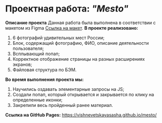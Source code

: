 # Проектная работа: _"Mesto"_

__Описание проекта__ 
Данная работа была выполнена в соответствии с макетом из Figma [Ссылка на макет](https://www.figma.com/file/2cn9N9jSkmxD84oJik7xL7/JavaScript.-Sprint-4?node-id=0%3A1). __В проекте реализовано:__ 
1. 6 фотографий удивительных мест России;
2. Блок, содержащий фотографию, ФИО, описание деятельности пользователя;
3. Всплывающий попап;
4. Корректное отображение страницы на разных расширениях экранов;
5. Файловая структура по БЭМ.

__Во время выполнения проекта мы:__
1. Научились оздавать элементарные запросы на JS;
2. Создали попап, который открывается и закрывается по клику на определенные иконки;
3. Закрепили весь пройденный ранее материал.

__Ссылка на GitHub Pages:__
https://vishnevetskayasasha.github.io/mesto/



